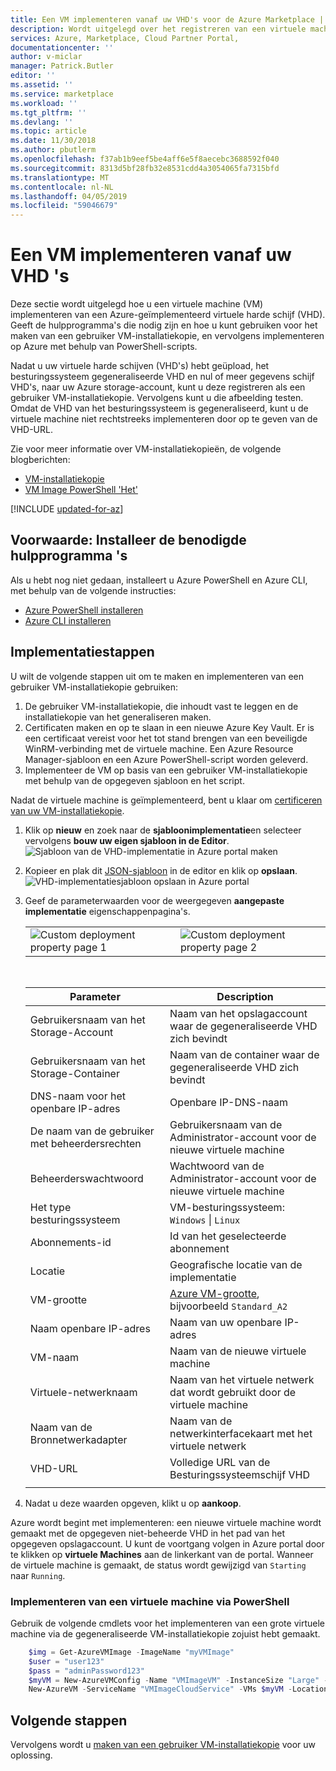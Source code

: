 ```yaml
---
title: Een VM implementeren vanaf uw VHD's voor de Azure Marketplace | Microsoft Docs
description: Wordt uitgelegd over het registreren van een virtuele machine van een VHD voor Azure zijn geïmplementeerd.
services: Azure, Marketplace, Cloud Partner Portal,
documentationcenter: ''
author: v-miclar
manager: Patrick.Butler
editor: ''
ms.assetid: ''
ms.service: marketplace
ms.workload: ''
ms.tgt_pltfrm: ''
ms.devlang: ''
ms.topic: article
ms.date: 11/30/2018
ms.author: pbutlerm
ms.openlocfilehash: f37ab1b9eef5be4aff6e5f8aecebc3688592f040
ms.sourcegitcommit: 8313d5bf28fb32e8531cdd4a3054065fa7315bfd
ms.translationtype: MT
ms.contentlocale: nl-NL
ms.lasthandoff: 04/05/2019
ms.locfileid: "59046679"
---
```

# <a name="deploy-a-vm-from-your-vhds"></a>Een VM implementeren vanaf uw VHD 's

Deze sectie wordt uitgelegd hoe u een virtuele machine (VM) implementeren van een Azure-geïmplementeerd virtuele harde schijf (VHD).  Geeft de hulpprogramma's die nodig zijn en hoe u kunt gebruiken voor het maken van een gebruiker VM-installatiekopie, en vervolgens implementeren op Azure met behulp van PowerShell-scripts.

Nadat u uw virtuele harde schijven (VHD's) hebt geüpload, het besturingssysteem gegeneraliseerde VHD en nul of meer gegevens schijf VHD's, naar uw Azure storage-account, kunt u deze registreren als een gebruiker VM-installatiekopie. Vervolgens kunt u die afbeelding testen. Omdat de VHD van het besturingssysteem is gegeneraliseerd, kunt u de virtuele machine niet rechtstreeks implementeren door op te geven van de VHD-URL.

Zie voor meer informatie over VM-installatiekopieën, de volgende blogberichten:

- [VM-installatiekopie](https://azure.microsoft.com/blog/vm-image-blog-post/)
- [VM Image PowerShell 'Het'](https://azure.microsoft.com/blog/vm-image-powershell-how-to-blog-post/)

[!INCLUDE [updated-for-az](../../../../includes/updated-for-az.md)]

## <a name="prerequisite-install-the-necessary-tools"></a>Voorwaarde: Installeer de benodigde hulpprogramma 's

Als u hebt nog niet gedaan, installeert u Azure PowerShell en Azure CLI, met behulp van de volgende instructies:

- [Azure PowerShell installeren](https://docs.microsoft.com/powershell/azure/install-Az-ps)
- [Azure CLI installeren](https://docs.microsoft.com/cli/azure/install-azure-cli)


## <a name="deployment-steps"></a>Implementatiestappen

U wilt de volgende stappen uit om te maken en implementeren van een gebruiker VM-installatiekopie gebruiken:

1. De gebruiker VM-installatiekopie, die inhoudt vast te leggen en de installatiekopie van het generaliseren maken. 
2. Certificaten maken en op te slaan in een nieuwe Azure Key Vault. Er is een certificaat vereist voor het tot stand brengen van een beveiligde WinRM-verbinding met de virtuele machine.  Een Azure Resource Manager-sjabloon en een Azure PowerShell-script worden geleverd. 
3. Implementeer de VM op basis van een gebruiker VM-installatiekopie met behulp van de opgegeven sjabloon en het script.

Nadat de virtuele machine is geïmplementeerd, bent u klaar om [certificeren van uw VM-installatiekopie](./cpp-certify-vm.md).

1. Klik op **nieuw** en zoek naar de **sjabloonimplementatie**en selecteer vervolgens **bouw uw eigen sjabloon in de Editor**.  <br/>
   ![Sjabloon van de VHD-implementatie in Azure portal maken](./media/publishvm_021.png)

1. Kopieer en plak dit [JSON-sjabloon](./cpp-deploy-json-template.md) in de editor en klik op **opslaan**. <br/>
   ![VHD-implementatiesjabloon opslaan in Azure portal](./media/publishvm_022.png)

1. Geef de parameterwaarden voor de weergegeven **aangepaste implementatie** eigenschappenpagina's.

   <table> <tr> <td valign="top"> <img src="./media/publishvm_023.png" alt="Custom deployment property page 1"> </td> <td valign="top"> <img src="./media/publishvm_024.png" alt="Custom deployment property page 2"> </td> </tr> </table> <br/> 

   |  **Parameter**              |   **Description**                                                            |
   |  -------------              |   ---------------                                                            |
   | Gebruikersnaam van het Storage-Account   | Naam van het opslagaccount waar de gegeneraliseerde VHD zich bevindt                    |
   | Gebruikersnaam van het Storage-Container | Naam van de container waar de gegeneraliseerde VHD zich bevindt                          |
   | DNS-naam voor het openbare IP-adres      | Openbare IP-DNS-naam                                                           |
   | De naam van de gebruiker met beheerdersrechten             | Gebruikersnaam van de Administrator-account voor de nieuwe virtuele machine                                  |
   | Beheerderswachtwoord              | Wachtwoord van de Administrator-account voor de nieuwe virtuele machine                                  |
   | Het type besturingssysteem                     | VM-besturingssysteem: `Windows` \| `Linux`                                    |
   | Abonnements-id             | Id van het geselecteerde abonnement                                      |
   | Locatie                    | Geografische locatie van de implementatie                                        |
   | VM-grootte                     | [Azure VM-grootte](https://docs.microsoft.com/azure/virtual-machines/windows/sizes), bijvoorbeeld `Standard_A2` |
   | Naam openbare IP-adres      | Naam van uw openbare IP-adres                                               |
   | VM-naam                     | Naam van de nieuwe virtuele machine                                                           |
   | Virtuele-netwerknaam        | Naam van het virtuele netwerk dat wordt gebruikt door de virtuele machine                                   |
   | Naam van de Bronnetwerkadapter                    | Naam van de netwerkinterfacekaart met het virtuele netwerk               |
   | VHD-URL                     | Volledige URL van de Besturingssysteemschijf VHD                                                     |
   |  |  |
            
1. Nadat u deze waarden opgeven, klikt u op **aankoop**. 

Azure wordt begint met implementeren: een nieuwe virtuele machine wordt gemaakt met de opgegeven niet-beheerde VHD in het pad van het opgegeven opslagaccount.  U kunt de voortgang volgen in Azure portal door te klikken op **virtuele Machines** aan de linkerkant van de portal.  Wanneer de virtuele machine is gemaakt, de status wordt gewijzigd van `Starting` naar `Running`. 


### <a name="deploy-a-vm-from-powershell"></a>Implementeren van een virtuele machine via PowerShell

Gebruik de volgende cmdlets voor het implementeren van een grote virtuele machine via de gegeneraliseerde VM-installatiekopie zojuist hebt gemaakt.

``` powershell
    $img = Get-AzureVMImage -ImageName "myVMImage"
    $user = "user123"
    $pass = "adminPassword123"
    $myVM = New-AzureVMConfig -Name "VMImageVM" -InstanceSize "Large" -ImageName $img.ImageName | Add-AzureProvisioningConfig -Windows -AdminUsername $user -Password $pass
    New-AzureVM -ServiceName "VMImageCloudService" -VMs $myVM -Location "West US" -WaitForBoot
```


## <a name="next-steps"></a>Volgende stappen

Vervolgens wordt u [maken van een gebruiker VM-installatiekopie](cpp-create-user-image.md) voor uw oplossing.

